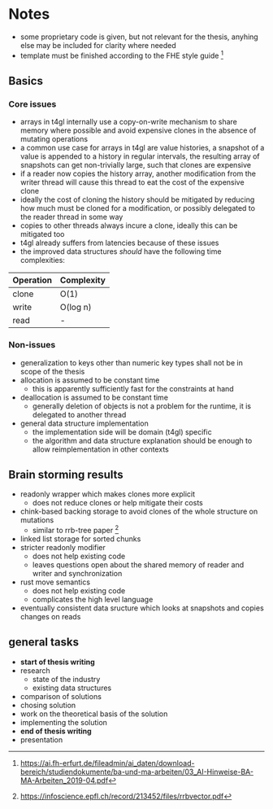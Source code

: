 # Notes
- some proprietary code is given, but not relevant for the thesis, anyhing else may be included for clarity where needed
- template must be finished according to the FHE style guide [^1]

## Basics
### Core issues
- arrays in t4gl internally use a copy-on-write mechanism to share memory where possible and avoid expensive clones in the absence of mutating operations
- a common use case for arrays in t4gl are value histories, a snapshot of a value is appended to a history in regular intervals, the resulting array of snapshots can get non-trivially large, such that clones are expensive
- if a reader now copies the history array, another modification from the writer thread will cause this thread to eat the cost of the expensive clone
- ideally the cost of cloning the history should be mitigated by reducing how much must be cloned for a modification, or possibly delegated to the reader thread in some way
- copies to other threads always incure a clone, ideally this can be mitigated too
- t4gl already suffers from latencies because of these issues
- the improved data structures *should* have the following time complexities:

|Operation|Complexity|
|---|---|
|clone|O(1)|
|write|O(log n)|
|read| - |

### Non-issues
- generalization to keys other than numeric key types shall not be in scope of the thesis
- allocation is assumed to be constant time
  - this is apparently sufficiently fast for the constraints at hand
- deallocation is assumed to be constant time
	- generally deletion of objects is not a problem for the runtime, it is delegated to another thread
- general data structure implementation
  - the implementation side will be domain (t4gl) specific
  - the algorithm and data structure explanation should be enough to allow reimplementation in other contexts

## Brain storming results
- readonly wrapper which makes clones more explicit
  - does not reduce clones or help mitigate their costs
- chink-based backing storage to avoid clones of the whole structure on mutations
  - similar to rrb-tree paper [^2]
- linked list storage for sorted chunks
- stricter readonly modifier
  - does not help existing code
  - leaves questions open about the shared memory of reader and writer and synchronization
- rust move semantics
  - does not help existing code
  - complicates the high level language
- eventually consistent data sructure which looks at snapshots and copies changes on reads

## general tasks
- **start of thesis writing**
- research
	- state of the industry
  - existing data structures
- comparison of solutions
- chosing solution
- work on the theoretical basis of the solution
- implementing the solution
- **end of thesis writing**
- presentation

[^1]: https://ai.fh-erfurt.de/fileadmin/ai_daten/download-bereich/studiendokumente/ba-und-ma-arbeiten/03_AI-Hinweise-BA-MA-Arbeiten_2019-04.pdf
[^2]: https://infoscience.epfl.ch/record/213452/files/rrbvector.pdf
